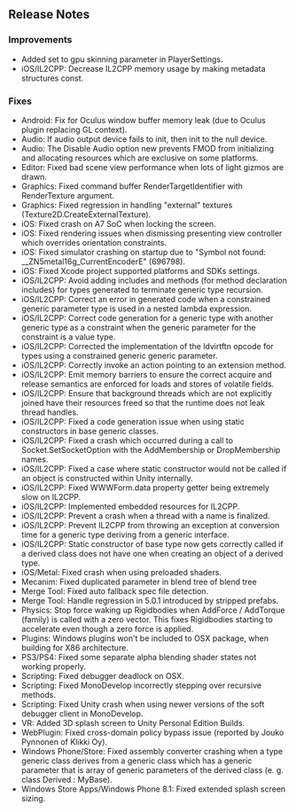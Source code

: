 ## Release Notes

### Improvements

-   Added set to gpu skinning parameter in PlayerSettings.
-   iOS/IL2CPP: Decrease IL2CPP memory usage by making metadata structures const.

### Fixes

-   Android: Fix for Oculus window buffer memory leak (due to Oculus plugin replacing GL context).
-   Audio: If audio output device fails to init, then init to the null device.
-   Audio: The Disable Audio option new prevents FMOD from initializing and allocating resources which are exclusive on some platforms.
-   Editor: Fixed bad scene view performance when lots of light gizmos are drawn.
-   Graphics: Fixed command buffer RenderTargetIdentifier with RenderTexture argument.
-   Graphics: Fixed regression in handling \"external\" textures (Texture2D.CreateExternalTexture).
-   iOS: Fixed crash on A7 SoC when locking the screen.
-   iOS: Fixed rendering issues when dismissing presenting view controller which overrides orientation constraints.
-   iOS: Fixed simulator crashing on startup due to \"Symbol not found: \_\_ZN5metal16g_CurrentEncoderE\" (696798).
-   iOS: Fixed Xcode project supported platforms and SDKs settings.
-   iOS/IL2CPP: Avoid adding includes and methods (for method declaration includes) for types generated to terminate generic type recursion.
-   iOS/IL2CPP: Correct an error in generated code when a constrained generic parameter type is used in a nested lambda expression.
-   iOS/IL2CPP: Correct code generation for a generic type with another generic type as a constraint when the generic parameter for the constraint is a value type.
-   iOS/IL2CPP: Corrected the implementation of the ldvirtftn opcode for types using a constrained generic generic parameter.
-   iOS/IL2CPP: Correctly invoke an action pointing to an extension method.
-   iOS/IL2CPP: Emit memory barriers to ensure the correct acquire and release semantics are enforced for loads and stores of volatile fields.
-   iOS/IL2CPP: Ensure that background threads which are not explicitly joined have their resources freed so that the runtime does not leak thread handles.
-   iOS/IL2CPP: Fixed a code generation issue when using static constructors in base generic classes.
-   iOS/IL2CPP: Fixed a crash which occurred during a call to Socket.SetSocketOption with the AddMembership or DropMembership names.
-   iOS/IL2CPP: Fixed a case where static constructor would not be called if an object is constructed within Unity internally.
-   iOS/IL2CPP: Fixed WWWForm.data property getter being extremely slow on IL2CPP.
-   iOS/IL2CPP: Implemented embedded resources for IL2CPP.
-   iOS/IL2CPP: Prevent a crash when a thread with a name is finalized.
-   iOS/IL2CPP: Prevent IL2CPP from throwing an exception at conversion time for a generic type deriving from a generic interface.
-   iOS/IL2CPP: Static constructor of base type now gets correctly called if a derived class does not have one when creating an object of a derived type.
-   iOS/Metal: Fixed crash when using preloaded shaders.
-   Mecanim: Fixed duplicated parameter in blend tree of blend tree
-   Merge Tool: Fixed auto fallback spec file detection.
-   Merge Tool: Handle regression in 5.0.1 introduced by stripped prefabs.
-   Physics: Stop force waking up Rigidbodies when AddForce / AddTorque (family) is called with a zero vector. This fixes Rigidbodies starting to accelerate even though a zero force is applied.
-   Plugins: Windows plugins won\'t be included to OSX package, when building for X86 architecture.
-   PS3/PS4: Fixed some separate alpha blending shader states not working properly.
-   Scripting: Fixed debugger deadlock on OSX.
-   Scripting: Fixed MonoDevelop incorrectly stepping over recursive methods.
-   Scripting: Fixed Unity crash when using newer versions of the soft debugger client in MonoDevelop.
-   VR: Added 3D splash screen to Unity Personal Edition Builds.
-   WebPlugin: Fixed cross-domain policy bypass issue (reported by Jouko Pynnonen of Klikki Oy).
-   Windows Phone/Store: Fixed assembly converter crashing when a type generic class derives from a generic class which has a generic parameter that is array of generic parameters of the derived class (e. g. class Derived : MyBase).
-   Windows Store Apps/Windows Phone 8.1: Fixed extended splash screen sizing.
